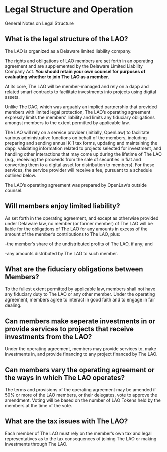 # Legal Structure and Operation

General Notes on Legal Structure

## What is the legal structure of the LAO?

The LAO is organized as a Delaware limited liability company.  

The rights and obligations of LAO members are set forth in an operating agreement and are supplemented by the Delaware Limited Liability Company Act.  **You should retain your own counsel for purposes of evaluating whether to join The LAO as a member.** 

At its core, The LAO will be member-managed and rely on a dapp and related smart contracts to facilitate investments into projects using digital assets. 

Unlike The DAO, which was arguably an implied partnership that provided members with limited legal protection, The LAO’s operating agreement expressly limits the members’ liability and limits any fiduciary obligations amongst members to the extent permitted by applicable law. 

The LAO will rely on a service provider (initially, OpenLaw) to facilitate various administrative functions on behalf of the members, including preparing and sending annual K-1 tax forms, updating and maintaining the dapp, validating information related to projects selected for investment, and handling other interactions that may come up during the lifetime of The LAO (e.g., receiving the proceeds from the sale of securities in fiat and converting them to a digital asset for distribution to members).  For these services, the service provider will receive a fee, pursuant to a schedule outlined below.

The LAO’s operating agreement was prepared by OpenLaw’s outside counsel.

## Will members enjoy limited liability?

As set forth in the operating agreement, and except as otherwise provided under Delaware law, no member (or former member) of The LAO will be liable for the obligations of The LAO for any amounts in excess of the amount of the member’s contributions to The LAO, plus: 

-the member’s share of the undistributed profits of The LAO, if any; and

-any amounts distributed by The LAO to such member.

## What are the fiduciary obligations between Members?

To the fullest extent permitted by applicable law, members shall not have any fiduciary duty to The LAO or any other member.  Under the operating agreement, members agree to interact in good faith and to engage in fair dealing.

## Can members make seperate investments in or provide services to projects that receive investments from the LAO?

Under the operating agreement, members may provide services to, make investments in, and provide financing to any project financed by The LAO.

## Can members vary the operating agreement or the ways in which The LAO operates?

The terms and provisions of the operating agreement may be amended if 50% or more of the LAO members, or their delegates, vote to approve the amendment.  Voting will be based on the number of LAO Tokens held by the members at the time of the vote.

## What are the tax issues with The LAO?

Each member of The LAO must rely on the member’s own tax and legal representatives as to the tax consequences of joining The LAO or making investments through The LAO.
